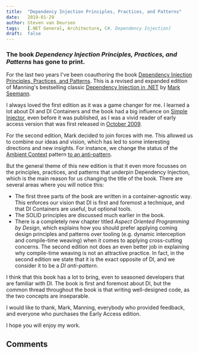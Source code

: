 ```yaml
---
title:	"Dependency Injection Principles, Practices, and Patterns"
date:	2019-01-29
author: Steven van Deursen
tags:   [.NET General, Architecture, C#, Dependency Injection]
draft:	false
---
```


### The book *Dependency Injection Principles, Practices, and Patterns* has gone to print.

<img style="float:right;margin-left:10px;border:1px;" src="/steven/images/book cover small.png" title="Cover of Dependency Injection Principles, Practices, and Patterns" alt="" />

For the last two years I've been coauthoring the book [Dependency Injection Principles, Practices, and Patterns](https://manning.com/seemann2). This is a revised and expanded edition of Manning's bestselling classic [Dependency Injection in .NET](https://manning.com/seemann) by [Mark Seemann](https://blog.ploeh.dk).

I always loved the first edition as it was a game changer for me. I learned a lot about DI and DI Containers and the book had a big influence on [Simple Injector](https://simpleinjector.org), even before it was published, as I was a vivid reader of early access version that was first released in [October 2009](http://blog.ploeh.dk/2009/10/05/Writingabook/).

For the second edition, Mark decided to join forces with me. This allowed us to combine our ideas and vision, which has led to some interesting directions and new insights. For instance, we change the status of the [Ambient Context](https://blogs.msdn.microsoft.com/ploeh/2007/07/23/ambient-context/) pattern [to an anti-pattern](https://blog.ploeh.dk/2019/01/21/some-thoughts-on-anti-patterns/).

But the general theme of this new edition is that it even more focusses on the principles, practices, and patterns that underpin Dependency Injection, which is the main reason for us changing the title of the book. There are several areas where you will notice this:

* The first three parts of the book are written in a container-agnostic way. This enforces our vision that DI is first and foremost a technique, and that DI Containers are useful, but optional tools.
* The SOLID principles are discussed much earlier in the book.
* There is a completely new chapter titled *Aspect Oriented Programming by Design*, which explains how you should prefer applying coming design principles and patterns over tooling (e.g. dynamic interception and compile-time weaving) when it comes to applying cross-cutting concerns. The second edition not does an even better job in explaining why compile-time weaving is not an attractive practice. In fact, in the second edition we state that it is the exact opposite of DI, and we consider it to be a *DI anti-pattern*.

I think that this book has a lot to bring, even to seasoned developers that are familiar with DI. The book is first and foremost about DI, but the common thread throughout the book is that writing well-designed code, as the two concepts are inseparable.

I would like to thank, Mark, Manning, everybody who provided feedback, and everyone who purchases the Early Access edition.

I hope you will enjoy my work.

## Comments
